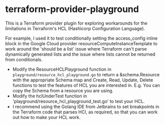 # terraform-provider-playground

This is a Terraform provider plugin for exploring workarounds for the limitations in Terraform's HCL (Hashicorp Configuration Language).

For example, I used it to test conditionally setting the access_config inline block in the Google Cloud provider resourceComputeInstanceTemplate
to work around the 'should be a list' issue where Terraform can't parse dynamically generated lists and the issue where lists cannot be returned from conditionals.

* Modify the ResourceHCLPlayground function in `playground/resource_hcl_playground.go` to return a &schema.Resource with the appropriate Schema map and Create, Read, Update, Delete functions to test the features of
HCL you are interested in. E.g. You can copy the Schema from a resource you are using.
* Modify the hclUnderTest function in 'playground/resource_hcl_playground_test.go' to test your HCL.
* I recommend using the Golang IDE from Jetbrains to set breakpoints in the Terraform code that parses HCl, as required, so that you can work out
how to make your HCL work.
